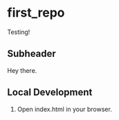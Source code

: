 # first_repo

Testing!

## Subheader

Hey there.

## Local Development
1. Open index.html in your browser.


